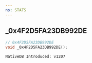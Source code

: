 ```yaml
---
ns: STATS
---
```

## _0x4F2D5FA23DB992DE

```c
// 0x4F2D5FA23DB992DE
void _0x4F2D5FA23DB992DE();
```

```
NativeDB Introduced: v1207
```

